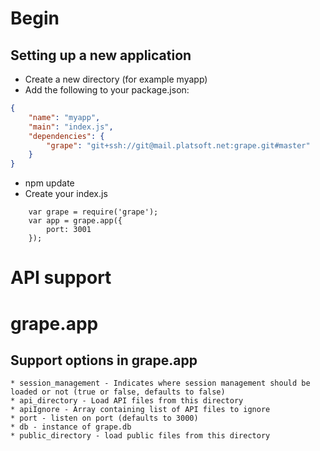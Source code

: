 
# Begin

## Setting up a new application

* Create a new directory (for example myapp)
* Add the following to your package.json:
```json
{
	"name": "myapp",
	"main": "index.js",
	"dependencies": {
		"grape": "git+ssh://git@mail.platsoft.net:grape.git#master"
	}
}
```
* npm update
* Create your index.js
```
	var grape = require('grape');
	var app = grape.app({
		port: 3001
	});
```

# API support


# grape.app

## Support options in grape.app
	* session_management - Indicates where session management should be loaded or not (true or false, defaults to false)
	* api_directory - Load API files from this directory
	* apiIgnore - Array containing list of API files to ignore
	* port - listen on port (defaults to 3000)
	* db - instance of grape.db
	* public_directory - load public files from this directory



